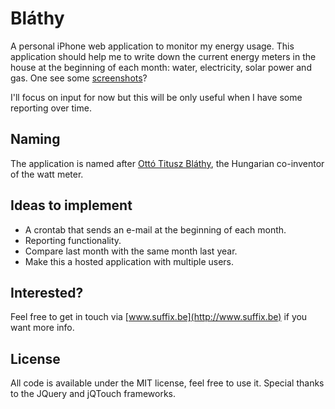 # Bláthy

A personal iPhone web application to monitor my energy usage. This application should help me to write down the current energy meters in the house at the beginning of each month: water, electricity, solar power and gas. One see some [screenshots](http://emberapp.com/explore/tags/blathy)?

I'll focus on input for now but this will be only useful when I have some reporting over time.

## Naming

The application is named after [Ottó Titusz Bláthy](http://en.wikipedia.org/wiki/Otto_Blathy), the Hungarian co-inventor of the watt meter.

## Ideas to implement

- A crontab that sends an e-mail at the beginning of each month.
- Reporting functionality.
- Compare last month with the same month last year.
- Make this a hosted application with multiple users.

## Interested?

Feel free to get in touch via [www.suffix.be](http://www.suffix.be) if you want more info.

## License

All code is available under the MIT license, feel free to use it. Special thanks to the JQuery and jQTouch frameworks.